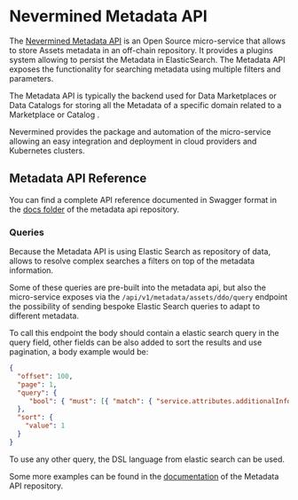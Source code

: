 # Nevermined Metadata API

The [Nevermined Metadata API](https://github.com/nevermined-io/metadata)
is an Open Source micro-service that allows to store Assets metadata in an
off-chain repository. It provides a plugins system allowing to persist the
Metadata in ElasticSearch. The Metadata API exposes the functionality
 for searching metadata using multiple filters and parameters.

The Metadata API is typically the backend used for Data Marketplaces or Data
Catalogs for storing all the Metadata of a specific domain related to a
Marketplace or Catalog .

Nevermined provides the package and automation of the micro-service allowing an
easy integration and deployment in cloud providers and Kubernetes clusters.


## Metadata API Reference

You can find a complete API reference documented in Swagger format in the
[docs folder](https://github.com/nevermined-io/metadata-api/tree/master/docs/) of the
metadata api repository.

### Queries

Because the Metadata API is using Elastic Search as repository of data, allows
to resolve complex searches a filters on top of the metadata information.

Some of these queries are pre-built into the metadata api, but also the micro-service
exposes via the `/api/v1/metadata/assets/ddo/query` endpoint the possibility of
sending bespoke Elastic Search queries to adapt to different metadata.

To call this endpoint the body should contain a elastic search query in the
query field, other fields can be also added to sort the results and use pagination,
a body example would be:

```json
{
  "offset": 100,
  "page": 1,
  "query": {
     "bool": { "must": [{ "match": { "service.attributes.additionalInformation.categories": "image"}}]}
  },
  "sort": {
    "value": 1
  }
}
```

To use any other query, the DSL language from elastic search can be used.

Some more examples can be found in the [documentation](https://github.com/nevermined-io/metadata-api/blob/master/docs/querys.md)
of the Metadata API repository.

